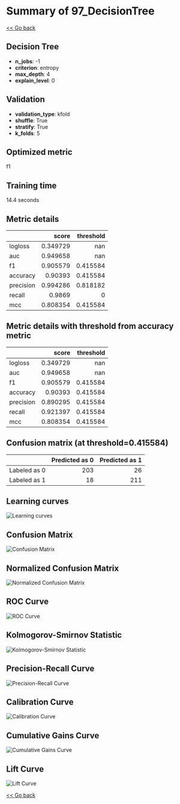 # Summary of 97_DecisionTree

[<< Go back](../README.md)


## Decision Tree
- **n_jobs**: -1
- **criterion**: entropy
- **max_depth**: 4
- **explain_level**: 0

## Validation
 - **validation_type**: kfold
 - **shuffle**: True
 - **stratify**: True
 - **k_folds**: 5

## Optimized metric
f1

## Training time

14.4 seconds

## Metric details
|           |    score |   threshold |
|:----------|---------:|------------:|
| logloss   | 0.349729 |  nan        |
| auc       | 0.949658 |  nan        |
| f1        | 0.905579 |    0.415584 |
| accuracy  | 0.90393  |    0.415584 |
| precision | 0.994286 |    0.818182 |
| recall    | 0.9869   |    0        |
| mcc       | 0.808354 |    0.415584 |


## Metric details with threshold from accuracy metric
|           |    score |   threshold |
|:----------|---------:|------------:|
| logloss   | 0.349729 |  nan        |
| auc       | 0.949658 |  nan        |
| f1        | 0.905579 |    0.415584 |
| accuracy  | 0.90393  |    0.415584 |
| precision | 0.890295 |    0.415584 |
| recall    | 0.921397 |    0.415584 |
| mcc       | 0.808354 |    0.415584 |


## Confusion matrix (at threshold=0.415584)
|              |   Predicted as 0 |   Predicted as 1 |
|:-------------|-----------------:|-----------------:|
| Labeled as 0 |              203 |               26 |
| Labeled as 1 |               18 |              211 |

## Learning curves
![Learning curves](learning_curves.png)
## Confusion Matrix

![Confusion Matrix](confusion_matrix.png)


## Normalized Confusion Matrix

![Normalized Confusion Matrix](confusion_matrix_normalized.png)


## ROC Curve

![ROC Curve](roc_curve.png)


## Kolmogorov-Smirnov Statistic

![Kolmogorov-Smirnov Statistic](ks_statistic.png)


## Precision-Recall Curve

![Precision-Recall Curve](precision_recall_curve.png)


## Calibration Curve

![Calibration Curve](calibration_curve_curve.png)


## Cumulative Gains Curve

![Cumulative Gains Curve](cumulative_gains_curve.png)


## Lift Curve

![Lift Curve](lift_curve.png)



[<< Go back](../README.md)
